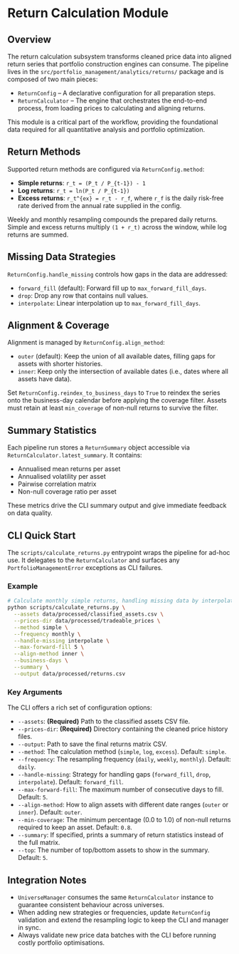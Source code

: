 # Return Calculation Module

## Overview

The return calculation subsystem transforms cleaned price data into aligned return series that portfolio construction engines can consume. The pipeline lives in the `src/portfolio_management/analytics/returns/` package and is composed of two main pieces:

- `ReturnConfig` – A declarative configuration for all preparation steps.
- `ReturnCalculator` – The engine that orchestrates the end-to-end process, from loading prices to calculating and aligning returns.

This module is a critical part of the workflow, providing the foundational data required for all quantitative analysis and portfolio optimization.

## Return Methods

Supported return methods are configured via `ReturnConfig.method`:

- **Simple returns**: `r_t = (P_t / P_{t-1}) - 1`
- **Log returns**: `r_t = ln(P_t / P_{t-1})`
- **Excess returns**: `r_t^{ex} = r_t - r_f`, where `r_f` is the daily risk-free rate derived from the annual rate supplied in the config.

Weekly and monthly resampling compounds the prepared daily returns. Simple and excess returns multiply `(1 + r_t)` across the window, while log returns are summed.

## Missing Data Strategies

`ReturnConfig.handle_missing` controls how gaps in the data are addressed:

- `forward_fill` (default): Forward fill up to `max_forward_fill_days`.
- `drop`: Drop any row that contains null values.
- `interpolate`: Linear interpolation up to `max_forward_fill_days`.

## Alignment & Coverage

Alignment is managed by `ReturnConfig.align_method`:

- `outer` (default): Keep the union of all available dates, filling gaps for assets with shorter histories.
- `inner`: Keep only the intersection of available dates (i.e., dates where all assets have data).

Set `ReturnConfig.reindex_to_business_days` to `True` to reindex the series onto the business-day calendar before applying the coverage filter. Assets must retain at least `min_coverage` of non-null returns to survive the filter.

## Summary Statistics

Each pipeline run stores a `ReturnSummary` object accessible via `ReturnCalculator.latest_summary`. It contains:

- Annualised mean returns per asset
- Annualised volatility per asset
- Pairwise correlation matrix
- Non-null coverage ratio per asset

These metrics drive the CLI summary output and give immediate feedback on data quality.

## CLI Quick Start

The `scripts/calculate_returns.py` entrypoint wraps the pipeline for ad-hoc use. It delegates to the `ReturnCalculator` and surfaces any `PortfolioManagementError` exceptions as CLI failures.

### Example

```bash
# Calculate monthly simple returns, handling missing data by interpolation
python scripts/calculate_returns.py \
  --assets data/processed/classified_assets.csv \
  --prices-dir data/processed/tradeable_prices \
  --method simple \
  --frequency monthly \
  --handle-missing interpolate \
  --max-forward-fill 5 \
  --align-method inner \
  --business-days \
  --summary \
  --output data/processed/returns.csv
```

### Key Arguments

The CLI offers a rich set of configuration options:

- `--assets`: **(Required)** Path to the classified assets CSV file.
- `--prices-dir`: **(Required)** Directory containing the cleaned price history files.
- `--output`: Path to save the final returns matrix CSV.
- `--method`: The calculation method (`simple`, `log`, `excess`). Default: `simple`.
- `--frequency`: The resampling frequency (`daily`, `weekly`, `monthly`). Default: `daily`.
- `--handle-missing`: Strategy for handling gaps (`forward_fill`, `drop`, `interpolate`). Default: `forward_fill`.
- `--max-forward-fill`: The maximum number of consecutive days to fill. Default: `5`.
- `--align-method`: How to align assets with different date ranges (`outer` or `inner`). Default: `outer`.
- `--min-coverage`: The minimum percentage (0.0 to 1.0) of non-null returns required to keep an asset. Default: `0.8`.
- `--summary`: If specified, prints a summary of return statistics instead of the full matrix.
- `--top`: The number of top/bottom assets to show in the summary. Default: `5`.

## Integration Notes

- `UniverseManager` consumes the same `ReturnCalculator` instance to guarantee consistent behaviour across universes.
- When adding new strategies or frequencies, update `ReturnConfig` validation and extend the resampling logic to keep the CLI and manager in sync.
- Always validate new price data batches with the CLI before running costly portfolio optimisations.
